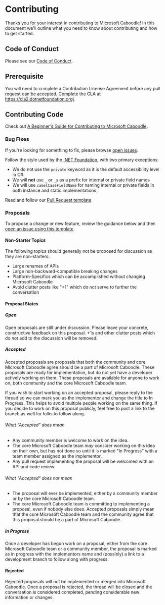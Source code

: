 # Contributing

Thanks you for your interest in contributing to Microsoft Caboodle! In this document we'll outline what you need to know about contributing and how to get started.

## Code of Conduct

Please see our [Code of Conduct](CODE_OF_CONDUCT.md).

## Prerequisite

You will need to complete a Contribution License Agreement before any pull request can be accepted. Complete the CLA at https://cla2.dotnetfoundation.org/.

## Contributing Code

Check out [A Beginner's Guide for Contributing to Microsoft Caboodle](https://github.com/xamarin/Caboodle/wiki/A-Beginner's-Guide-for-Contributing-to-Microsoft-Caboodle).

### Bug Fixes

If you're looking for something to fix, please browse [open issues](https://github.com/xamarin/Caboodle/issues). 

Follow the style used by the [.NET Foundation](https://github.com/dotnet/corefx/blob/master/Documentation/coding-guidelines/coding-style.md), with two primary exceptions:

- We do not use the `private` keyword as it is the default accessibility level in C#.
- We will **not** use `_` or `_s` as a prefix for internal or private field names
- We will use `camelCaseFieldName` for naming internal or private fields in both instance and static implementations


Read and follow our [Pull Request template](https://github.com/xamarin/Caboodle/blob/master/PULL_REQUEST_TEMPLATE.md)

### Proposals

To propose a change or new feature, review the guidance below and then [open an issue using this template](https://github.com/xamarin/Caboodle/issues/new).

#### Non-Starter Topics
The following topics should generally not be proposed for discussion as they are non-starters:

* Large renames of APIs
* Large non-backward-compatible breaking changes
* Platform-Specifics which can be accomplished without changing Microsoft Caboodle
* Avoid clutter posts like "+1" which do not serve to further the conversation

#### Proposal States
##### Open
Open proposals are still under discussion. Please leave your concrete, constructive feedback on this proposal. +1s and other clutter posts which do not add to the discussion will be removed.

##### Accepted
Accepted proposals are proposals that both the community and core Microsoft Caboodle agree should be a part of Microsoft Caboodle. These proposals are ready for implementation, but do not yet have a developer actively working on them. These proposals are available for anyone to work on, both community and the core Microsoft Caboodle team.

If you wish to start working on an accepted proposal, please reply to the thread so we can mark you as the implementor and change the title to In Progress. This helps to avoid multiple people working on the same thing. If you decide to work on this proposal publicly, feel free to post a link to the branch as well for folks to follow along.

###### What "Accepted" does mean
* Any community member is welcome to work on the idea.
* The core Microsoft Caboodle team _may_ consider working on this idea on their own, but has not done so until it is marked "In Progress" with a team member assigned as the implementor.
* Any pull request implementing the proposal will be welcomed with an API and code review.

###### What "Accepted" does not mean
* The proposal will ever be implemented, either by a community member or by the core Microsoft Caboodle team.
* The core Microsoft Caboodle team is committing to implementing a proposal, even if nobody else does. Accepted proposals simply mean that the core Microsoft Caboodle team and the community agree that this proposal should be a part of Microsoft Caboodle.

##### In Progress
Once a developer has begun work on a proposal, either from the core Microsoft Caboodle team or a community member, the proposal is marked as in progress with the implementors name and (possibly) a link to a development branch to follow along with progress.

#### Rejected
Rejected proposals will not be implemented or merged into Microsoft Caboodle. Once a proposal is rejected, the thread will be closed and the conversation is considered completed, pending considerable new information or changes.

